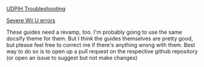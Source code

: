 [UDPIH Troubleshooting](https://dardelhmb.github.io/udpih-troubleshooting-guide/#/)

[Severe Wii U errors](https://dardelhmb.github.io/wiiuerrorinfo/#/)

These guides need a revamp, too. I'm probably going to use the same docsify theme for them. But I think the guides themselves are pretty good, but please feel free to correct me if there's anything wrong with them. Best way to do so is to open up a pull request on the respective github repository (or open an issue to suggest but not make changes)
